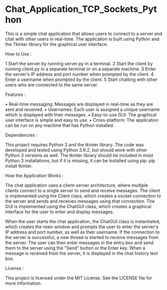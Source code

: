 # Chat_Application_TCP_Sockets_Python

This is a simple chat application that allows users to connect to a server and chat with other users in real-time. The application is built using Python and the Tkinter library for the graphical user interface.

How to Use :

1	Start the server by running server.py in a terminal.
2	Start the client by running client.py in a separate terminal or on a separate machine.
3	Enter the server's IP address and port number when prompted by the client.
4	Enter a username when prompted by the client.
5	Start chatting with other users who are connected to the same server.

Features : 

•	Real-time messaging: Messages are displayed in real-time as they are sent and received.
•	Usernames: Each user is assigned a unique username which is displayed with their messages.
•	Easy-to-use GUI: The graphical user interface is simple and easy to use.
•	Cross-platform: The application can be run on any machine that has Python installed.

Dependencies :

This project requires Python 3 and the tkinter library. The code was developed and tested using Python 3.9.2, but should work with other Python 3 versions as well. The tkinter library should be included in most Python 3 installations, but if it is missing, it can be installed using pip: pip install tkinter.

How the Application Works :

The chat application uses a client-server architecture, where multiple clients connect to a single server to send and receive messages. The client is implemented using the Client class, which creates a socket connection to the server and sends and receives messages using that connection. The GUI is implemented using the ChatGUI class, which creates a graphical interface for the user to enter and display messages.

When the user starts the chat application, the ChatGUI class is instantiated, which creates the main window and prompts the user to enter the server's IP address and port number, as well as their username. If the connection to the server is successful, a new thread is started to receive messages from the server. The user can then enter messages in the entry box and send them to the server using the "Send" button or the Enter key. When a message is received from the server, it is displayed in the chat history text box.

License :

This project is licensed under the MIT License. See the LICENSE file for more information.
